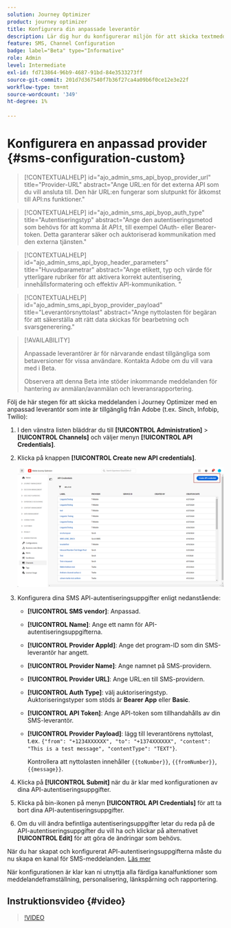 ```yaml
---
solution: Journey Optimizer
product: journey optimizer
title: Konfigurera din anpassade leverantör
description: Lär dig hur du konfigurerar miljön för att skicka textmeddelanden med Journey Optimizer via en anpassad leverantör
feature: SMS, Channel Configuration
badge: label="Beta" type="Informative"
role: Admin
level: Intermediate
exl-id: fd713864-96b9-4687-91bd-84e3533273ff
source-git-commit: 201d7d367540f7b36f27ca4a09b6f0ce12e3e22f
workflow-type: tm+mt
source-wordcount: '349'
ht-degree: 1%

---
```


# Konfigurera en anpassad provider {#sms-configuration-custom}

>[!CONTEXTUALHELP]
>id="ajo_admin_sms_api_byop_provider_url"
>title="Provider-URL"
>abstract="Ange URL:en för det externa API som du vill ansluta till. Den här URL:en fungerar som slutpunkt för åtkomst till API:ns funktioner."

>[!CONTEXTUALHELP]
>id="ajo_admin_sms_api_byop_auth_type"
>title="Autentiseringstyp"
>abstract="Ange den autentiseringsmetod som behövs för att komma åt API:t, till exempel OAuth- eller Bearer-token. Detta garanterar säker och auktoriserad kommunikation med den externa tjänsten."

>[!CONTEXTUALHELP]
>id="ajo_admin_sms_api_byop_header_parameters"
>title="Huvudparametrar"
>abstract="Ange etikett, typ och värde för ytterligare rubriker för att aktivera korrekt autentisering, innehållsformatering och effektiv API-kommunikation. "

>[!CONTEXTUALHELP]
>id="ajo_admin_sms_api_byop_provider_payload"
>title="Leverantörsnyttolast"
>abstract="Ange nyttolasten för begäran för att säkerställa att rätt data skickas för bearbetning och svarsgenerering."

>[!AVAILABILITY]
>
>Anpassade leverantörer är för närvarande endast tillgängliga som betaversioner för vissa användare. Kontakta Adobe om du vill vara med i Beta.
>
>Observera att denna Beta inte stöder inkommande meddelanden för hantering av anmälan/avanmälan och leveransrapportering.

Följ de här stegen för att skicka meddelanden i Journey Optimizer med en anpassad leverantör som inte är tillgänglig från Adobe (t.ex. Sinch, Infobip, Twilio):

1. I den vänstra listen bläddrar du till **[!UICONTROL Administration]** > **[!UICONTROL Channels]** och väljer menyn **[!UICONTROL API Credentials]**.

1. Klicka på knappen **[!UICONTROL Create new API credentials]**.

   ![](assets/sms_byo_1.png)

1. Konfigurera dina SMS API-autentiseringsuppgifter enligt nedanstående:

   * **[!UICONTROL SMS vendor]**: Anpassad.

   * **[!UICONTROL Name]**: Ange ett namn för API-autentiseringsuppgifterna.

   * **[!UICONTROL Provider AppId]**: Ange det program-ID som din SMS-leverantör har angett.

   * **[!UICONTROL Provider Name]**: Ange namnet på SMS-providern.

   * **[!UICONTROL Provider URL]**: Ange URL:en till SMS-providern.

   * **[!UICONTROL Auth Type&#x200B;]**: välj auktoriseringstyp. Auktoriseringstyper som stöds är **Bearer App** eller **Basic**.

   * **[!UICONTROL API Token]**: Ange API-token som tillhandahålls av din SMS-leverantör.

   * **[!UICONTROL Provider Payload]**: lägg till leverantörens nyttolast, t.ex. `{"from": "+1234XXXXXX", "to": "+1374XXXXXX", "content": "This is a test message", "contentType": "TEXT"}`.

     Kontrollera att nyttolasten innehåller `{{toNumber}}`, `{{fromNumber}}`, `{{message}}`.

1. Klicka på **[!UICONTROL Submit]** när du är klar med konfigurationen av dina API-autentiseringsuppgifter.

1. Klicka på bin-ikonen på menyn **[!UICONTROL API Credentials]** för att ta bort dina API-autentiseringsuppgifter.

1. Om du vill ändra befintliga autentiseringsuppgifter letar du reda på de API-autentiseringsuppgifter du vill ha och klickar på alternativet **[!UICONTROL Edit]** för att göra de ändringar som behövs.

När du har skapat och konfigurerat API-autentiseringsuppgifterna måste du nu skapa en kanal för SMS-meddelanden. [Läs mer](sms-configuration-surface.md)

När konfigurationen är klar kan ni utnyttja alla färdiga kanalfunktioner som meddelandeframställning, personalisering, länkspårning och rapportering.

## Instruktionsvideo {#video}

>[!VIDEO](https://video.tv.adobe.com/v/3443610?captions=swe)
